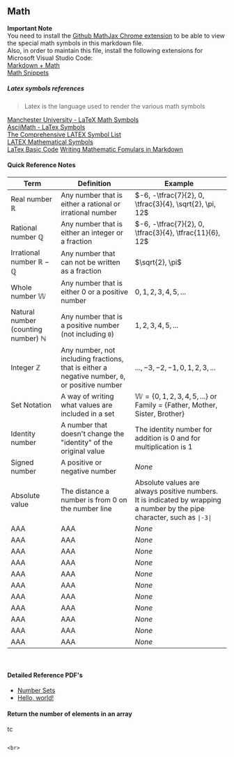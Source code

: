 ## Math

**Important Note** <br />
You need to install the [Github MathJax Chrome extension](https://chrome.google.com/webstore/detail/mathjax-plugin-for-github/ioemnmodlmafdkllaclgeombjnmnbima/related) to be able to view the special math symbols in this markdown file. <br />
Also, in order to maintain this file, install the following extensions for Microsoft Visual Studio Code: <br />
[Markdown + Math](https://marketplace.visualstudio.com/items?itemName=goessner.mdmath) <br />
[Math Snippets](https://marketplace.visualstudio.com/items?itemName=thomanq.math-snippets)

##### Latex symbols references
> Latex is the language used to render the various math symbols <br />

[Manchester University - LaTeX Math Symbols](http://web.ift.uib.no/Teori/KURS/WRK/TeX/symALL.html) <br />
[AsciiMath - LaTex Symbols](http://asciimath.org/#syntax) <br />
[The Comprehensive LATEX Symbol List](http://ctan.math.washington.edu/tex-archive/info/symbols/comprehensive/symbols-a4.pdf) <br />
[LATEX Mathematical Symbols](https://www.caam.rice.edu/~heinken/latex/symbols.pdf) <br />
[LaTex Basic Code](http://www.malinc.se/math/latex/basiccodeen.php) 
[Writing Mathematic Fomulars in Markdown](https://csrgxtu.github.io/2015/03/20/Writing-Mathematic-Fomulars-in-Markdown/)

#### Quick Reference Notes

| Term | Definition | Example |
| --- | --- | --- |
| Real number $\mathbb{R}$ | Any number that is either a rational or irrational number  | $-6, -\tfrac{7}{2}, 0, \tfrac{3}{4}, \sqrt{2}, \pi, 12$ |
| Rational number $\mathbb{Q}$ | Any number that is either an integer or a fraction  | $-6, -\tfrac{7}{2}, 0, \tfrac{3}{4}, \tfrac{11}{6}, 12$ |
| Irrational number $\mathbb{R-Q}$ | Any number that can not be written as a fraction  | $\sqrt{2}, \pi$ |
| Whole number $\mathbb{W}$ | Any number that is either 0 or a positive number  | $0, 1, 2, 3, 4, 5, ...$ |
| Natural number (counting number) $\mathbb{N}$ | Any number that is a positive number (not including `0`)  | $1, 2, 3, 4, 5, ...$ |
| Integer $\mathbb{Z}$ | Any number, not including fractions, that is either a negative number, `0`, or positive number  | $..., -3, -2, -1, 0, 1, 2, 3, ...$ |
| Set Notation | A way of writing what values are included in a set | $\mathbb{W} = \{0, 1, 2, 3, 4, 5, ...\}$ or $\text{Family = \{Father, Mother, Sister, Brother\}}$|
| Identity number | A number that doesn't change the "identity" of the original value | The identity number for addition is 0 and for multiplication is 1 |
| Signed number | A positive or negative number | *None* |
| Absolute value | The distance a number is from 0 on the number line | Absolute values are always positive numbers. It is indicated by wrapping a number by the pipe character, such as `\|-3\|` |
| AAA | AAA | *None* |
| AAA | AAA | *None* |
| AAA | AAA | *None* |
| AAA | AAA | *None* |
| AAA | AAA | *None* |
| AAA | AAA | *None* |
| AAA | AAA | *None* |
| AAA | AAA | *None* |
| AAA | AAA | *None* |
| AAA | AAA | *None* |
| AAA | AAA | *None* |

<br>

#### Detailed Reference PDF's
* [Number Sets](https://docs.google.com/viewer?url=https://raw.githubusercontent.com/zeckdude/knowledge-base/8f907ae1a00062ea353c32a2e5607491d6a7a3c9/pdf/math/pre-algebra/01-number-sets.pdf)
* <a href="http://example.com/" target="_blank">Hello, world!</a>

#### Return the number of elements in an array
tc
```

<br>

